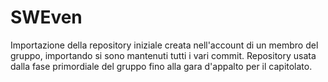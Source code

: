 # SWEven
Importazione della repository iniziale creata nell'account di un membro del gruppo, importando si sono mantenuti tutti i vari commit.
Repository usata dalla fase primordiale del gruppo fino alla gara d'appalto per il capitolato.
